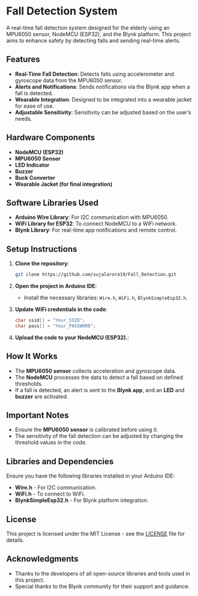 # Fall Detection System

A real-time fall detection system designed for the elderly using an MPU6050 sensor, NodeMCU (ESP32), and the Blynk platform. This project aims to enhance safety by detecting falls and sending real-time alerts.

## Features

- **Real-Time Fall Detection**: Detects falls using accelerometer and gyroscope data from the MPU6050 sensor.
- **Alerts and Notifications**: Sends notifications via the Blynk app when a fall is detected.
- **Wearable Integration**: Designed to be integrated into a wearable jacket for ease of use.
- **Adjustable Sensitivity**: Sensitivity can be adjusted based on the user’s needs.

## Hardware Components

- **NodeMCU (ESP32)**
- **MPU6050 Sensor**
- **LED Indicator**
- **Buzzer**
- **Buck Converter**
- **Wearable Jacket (for final integration)**

## Software Libraries Used

- **Arduino Wire Library**: For I2C communication with MPU6050.
- **WiFi Library for ESP32**: To connect NodeMCU to a WiFi network.
- **Blynk Library**: For real-time app notifications and remote control.

## Setup Instructions

1. **Clone the repository**:
   ```bash
   git clone https://github.com/sujalarora19/Fall_Detection.git
2. **Open the project in Arduino IDE**:
   - Install the necessary libraries: `Wire.h`, `WiFi.h`, `BlynkSimpleEsp32.h`.

3. **Update WiFi credentials in the code**:
   ```cpp
   char ssid[] = "Your_SSID";
   char pass[] = "Your_PASSWORD";
4. **Upload the code to your NodeMCU (ESP32).**:

## How It Works

- The **MPU6050 sensor** collects acceleration and gyroscope data.
- The **NodeMCU** processes the data to detect a fall based on defined thresholds.
- If a fall is detected, an alert is sent to the **Blynk app**, and an **LED** and **buzzer** are activated.

## Important Notes

- Ensure the **MPU6050 sensor** is calibrated before using it.
- The sensitivity of the fall detection can be adjusted by changing the threshold values in the code.

## Libraries and Dependencies

Ensure you have the following libraries installed in your Arduino IDE:

- **Wire.h** - For I2C communication.
- **WiFi.h** - To connect to WiFi.
- **BlynkSimpleEsp32.h** - For Blynk platform integration.

## License

This project is licensed under the MIT License - see the [LICENSE](LICENSE) file for details.

## Acknowledgments

- Thanks to the developers of all open-source libraries and tools used in this project.
- Special thanks to the Blynk community for their support and guidance.

